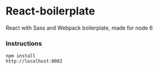 # React-boilerplate
React with Sass and Webpack boilerplate, made for node 6

### Instructions
```
npm install
http://localhost:8082
```
